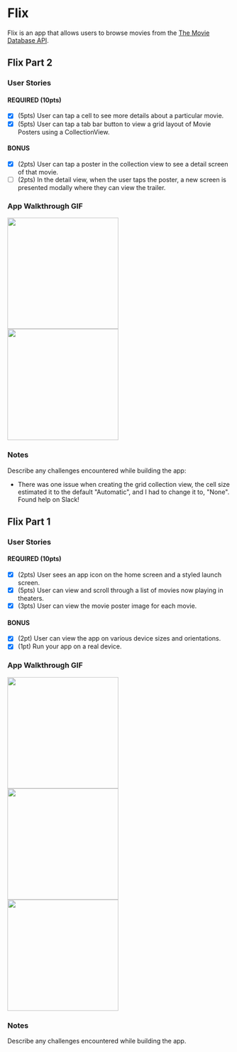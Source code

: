 # Flix

Flix is an app that allows users to browse movies from the [The Movie Database API](http://docs.themoviedb.apiary.io/#).

## Flix Part 2

### User Stories

#### REQUIRED (10pts)
- [x] (5pts) User can tap a cell to see more details about a particular movie.
- [x] (5pts) User can tap a tab bar button to view a grid layout of Movie Posters using a CollectionView.

#### BONUS
- [x] (2pts) User can tap a poster in the collection view to see a detail screen of that movie.
- [ ] (2pts) In the detail view, when the user taps the poster, a new screen is presented modally where they can view the trailer.

### App Walkthrough GIF
<img src="https://media.giphy.com/media/OA426Kbmgv65xgdntc/giphy.gif" width=250><br>
<img src="https://media.giphy.com/media/YGaOk6jhMkEN4lfvIN/giphy.gif" width=250><br>


### Notes
Describe any challenges encountered while building the app:
- There was one issue when creating the grid collection view, the cell size estimated it to the default "Automatic", and I had to change it to, "None". Found help on Slack! 

## Flix Part 1

### User Stories

#### REQUIRED (10pts)
- [x] (2pts) User sees an app icon on the home screen and a styled launch screen.
- [x] (5pts) User can view and scroll through a list of movies now playing in theaters.
- [x] (3pts) User can view the movie poster image for each movie.

#### BONUS
- [x] (2pt) User can view the app on various device sizes and orientations.
- [x] (1pt) Run your app on a real device.

### App Walkthrough GIF
<img src="https://media.giphy.com/media/R07IHklFVsTIYmD4La/giphy.gif" width=250><br>
<img src="https://media.giphy.com/media/PedGkp7krIM0QWM3Pr/giphy.gif" width=250><br>
<img src="https://media.giphy.com/media/2cGdqFf2EnktUTsccC/giphy.gif" width=250><br>

### Notes
Describe any challenges encountered while building the app.
